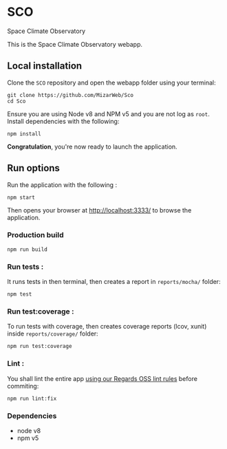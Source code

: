 # SCO
Space Climate Observatory

This is the Space Climate Observatory webapp.

## Local installation

Clone the `SCO` repository and open the webapp folder using your terminal:
```
git clone https://github.com/MizarWeb/Sco
cd Sco
```

Ensure you are using Node v8 and NPM v5 and you are not log as `root`.  
Install dependencies with the following:
```
npm install
```

**Congratulation**, you're now ready to launch the application.

## Run options

Run the application with the following :
```
npm start
```

Then opens your browser at [http://localhost:3333/](http://localhost:3333/) to browse the application.

### Production build

```
npm run build
```

### Run tests :

It runs tests in then terminal, then creates a report in `reports/mocha/` folder:

```
npm test
```

### Run test:coverage :

To run tests with coverage, then creates coverage reports (lcov, xunit) inside `reports/coverage/` folder:

```
npm run test:coverage
```

### Lint :

You shall lint the entire app [using our Regards OSS lint rules](/blob/master/eslint-config-es6-rules) before commiting:
```
npm run lint:fix
```

### Dependencies

-	node v8
-	npm v5
